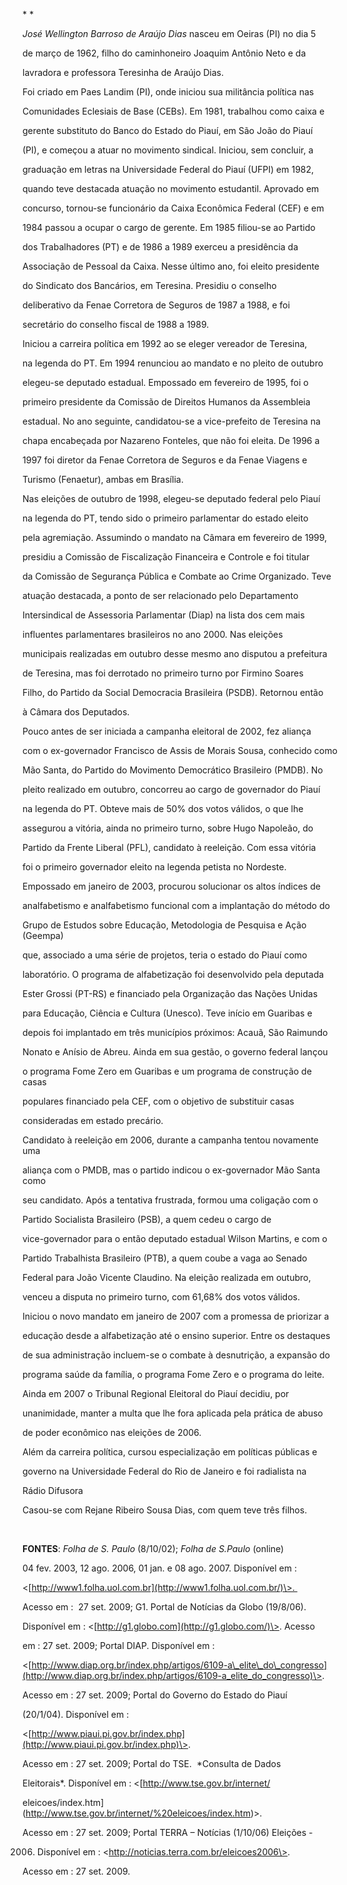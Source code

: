

* *



*José Wellington Barroso de Araújo Dias* nasceu em Oeiras (PI) no dia 5

de março de 1962, filho do caminhoneiro Joaquim Antônio Neto e da

lavradora e professora Teresinha de Araújo Dias.



Foi criado em Paes Landim (PI), onde iniciou sua militância política nas

Comunidades Eclesiais de Base (CEBs). Em 1981, trabalhou como caixa e

gerente substituto do Banco do Estado do Piauí, em São João do Piauí

(PI), e começou a atuar no movimento sindical. Iniciou, sem concluir, a

graduação em letras na Universidade Federal do Piauí (UFPI) em 1982,

quando teve destacada atuação no movimento estudantil. Aprovado em

concurso, tornou-se funcionário da Caixa Econômica Federal (CEF) e em

1984 passou a ocupar o cargo de gerente. Em 1985 filiou-se ao Partido

dos Trabalhadores (PT) e de 1986 a 1989 exerceu a presidência da

Associação de Pessoal da Caixa. Nesse último ano, foi eleito presidente

do Sindicato dos Bancários, em Teresina. Presidiu o conselho

deliberativo da Fenae Corretora de Seguros de 1987 a 1988, e foi

secretário do conselho fiscal de 1988 a 1989.



Iniciou a carreira política em 1992 ao se eleger vereador de Teresina,

na legenda do PT. Em 1994 renunciou ao mandato e no pleito de outubro

elegeu-se deputado estadual. Empossado em fevereiro de 1995, foi o

primeiro presidente da Comissão de Direitos Humanos da Assembleia

estadual. No ano seguinte, candidatou-se a vice-prefeito de Teresina na

chapa encabeçada por Nazareno Fonteles, que não foi eleita. De 1996 a

1997 foi diretor da Fenae Corretora de Seguros e da Fenae Viagens e

Turismo (Fenaetur), ambas em Brasília.



Nas eleições de outubro de 1998, elegeu-se deputado federal pelo Piauí

na legenda do PT, tendo sido o primeiro parlamentar do estado eleito

pela agremiação. Assumindo o mandato na Câmara em fevereiro de 1999,

presidiu a Comissão de Fiscalização Financeira e Controle e foi titular

da Comissão de Segurança Pública e Combate ao Crime Organizado. Teve

atuação destacada, a ponto de ser relacionado pelo Departamento

Intersindical de Assessoria Parlamentar (Diap) na lista dos cem mais

influentes parlamentares brasileiros no ano 2000. Nas eleições

municipais realizadas em outubro desse mesmo ano disputou a prefeitura

de Teresina, mas foi derrotado no primeiro turno por Firmino Soares

Filho, do Partido da Social Democracia Brasileira (PSDB). Retornou então

à Câmara dos Deputados.



Pouco antes de ser iniciada a campanha eleitoral de 2002, fez aliança

com o ex-governador Francisco de Assis de Morais Sousa, conhecido como

Mão Santa, do Partido do Movimento Democrático Brasileiro (PMDB). No

pleito realizado em outubro, concorreu ao cargo de governador do Piauí

na legenda do PT. Obteve mais de 50% dos votos válidos, o que lhe

assegurou a vitória, ainda no primeiro turno, sobre Hugo Napoleão, do

Partido da Frente Liberal (PFL), candidato à reeleição. Com essa vitória

foi o primeiro governador eleito na legenda petista no Nordeste.



Empossado em janeiro de 2003, procurou solucionar os altos índices de

analfabetismo e analfabetismo funcional com a implantação do método do

Grupo de Estudos sobre Educação, Metodologia de Pesquisa e Ação (Geempa)

que, associado a uma série de projetos, teria o estado do Piauí como

laboratório. O programa de alfabetização foi desenvolvido pela deputada

Ester Grossi (PT-RS) e financiado pela Organização das Nações Unidas

para Educação, Ciência e Cultura (Unesco). Teve início em Guaribas e

depois foi implantado em três municípios próximos: Acauã, São Raimundo

Nonato e Anísio de Abreu. Ainda em sua gestão, o governo federal lançou

o programa Fome Zero em Guaribas e um programa de construção de casas

populares financiado pela CEF, com o objetivo de substituir casas

consideradas em estado precário.



Candidato à reeleição em 2006, durante a campanha tentou novamente uma

aliança com o PMDB, mas o partido indicou o ex-governador Mão Santa como

seu candidato. Após a tentativa frustrada, formou uma coligação com o

Partido Socialista Brasileiro (PSB), a quem cedeu o cargo de

vice-governador para o então deputado estadual Wilson Martins, e com o

Partido Trabalhista Brasileiro (PTB), a quem coube a vaga ao Senado

Federal para João Vicente Claudino. Na eleição realizada em outubro,

venceu a disputa no primeiro turno, com 61,68% dos votos válidos.



Iniciou o novo mandato em janeiro de 2007 com a promessa de priorizar a

educação desde a alfabetização até o ensino superior. Entre os destaques

de sua administração incluem-se o combate à desnutrição, a expansão do

programa saúde da família, o programa Fome Zero e o programa do leite.

Ainda em 2007 o Tribunal Regional Eleitoral do Piauí decidiu, por

unanimidade, manter a multa que lhe fora aplicada pela prática de abuso

de poder econômico nas eleições de 2006.



Além da carreira política, cursou especialização em políticas públicas e

governo na Universidade Federal do Rio de Janeiro e foi radialista na

Rádio Difusora



Casou-se com Rejane Ribeiro Sousa Dias, com quem teve três filhos.



 



**FONTES**: *Folha de S. Paulo* (8/10/02); *Folha de S.Paulo* (online)

04 fev. 2003, 12 ago. 2006, 01 jan. e 08 ago. 2007. Disponível em :

\<[http://www1.folha.uol.com.br](http://www1.folha.uol.com.br/)\>. 

Acesso em :  27 set. 2009; G1. Portal de Notícias da Globo (19/8/06).

Disponível em : \<[http://g1.globo.com](http://g1.globo.com/)\>. Acesso

em : 27 set. 2009; Portal DIAP. Disponível em :

\<[http://www.diap.org.br/index.php/artigos/6109-a\_elite\_do\_congresso](http://www.diap.org.br/index.php/artigos/6109-a_elite_do_congresso)\>.

Acesso em : 27 set. 2009; Portal do Governo do Estado do Piauí

(20/1/04). Disponível em :

\<[http://www.piaui.pi.gov.br/index.php](http://www.piaui.pi.gov.br/index.php)\>.

Acesso em : 27 set. 2009; Portal do TSE.  *Consulta de Dados

Eleitorais*. Disponível em : \<[http://www.tse.gov.br/internet/

eleicoes/index.htm](http://www.tse.gov.br/internet/%20eleicoes/index.htm)\>.

Acesso em : 27 set. 2009; Portal TERRA – Notícias (1/10/06) Eleições -

2006. Disponível em : \<http://noticias.terra.com.br/eleicoes2006\>.

Acesso em : 27 set. 2009.



 



 



 

